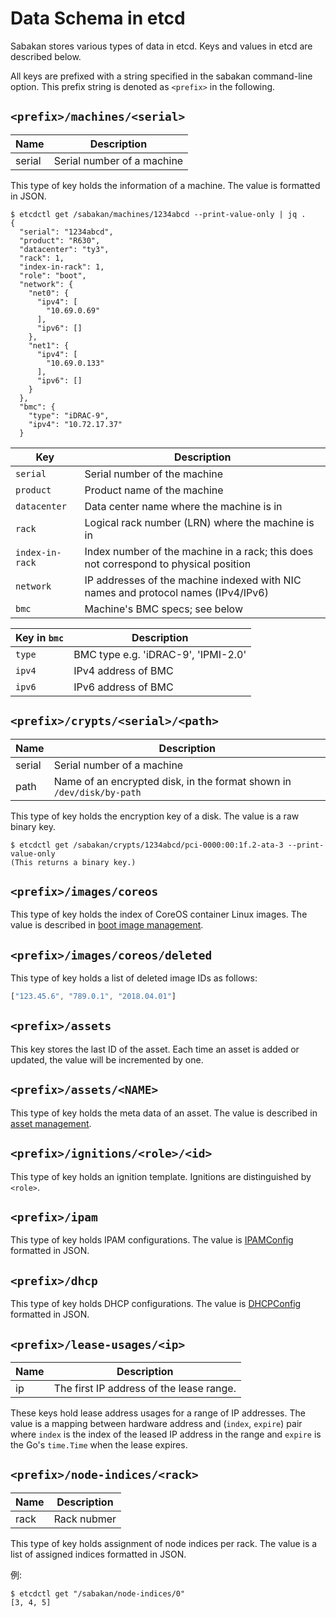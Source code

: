 Data Schema in etcd
===================

Sabakan stores various types of data in etcd.
Keys and values in etcd are described below.

All keys are prefixed with a string specified in the sabakan command-line option.
This prefix string is denoted as `<prefix>` in the following.

`<prefix>/machines/<serial>`
----------------------------

Name   | Description
----   | -----------
serial | Serial number of a machine

This type of key holds the information of a machine.
The value is formatted in JSON.

```console
$ etcdctl get /sabakan/machines/1234abcd --print-value-only | jq .
{
  "serial": "1234abcd",
  "product": "R630",
  "datacenter": "ty3",
  "rack": 1,
  "index-in-rack": 1,
  "role": "boot",
  "network": {
    "net0": {
      "ipv4": [
        "10.69.0.69"
      ],
      "ipv6": []
    },
    "net1": {
      "ipv4": [
        "10.69.0.133"
      ],
      "ipv6": []
    }
  },
  "bmc": {
    "type": "iDRAC-9",
    "ipv4": "10.72.17.37"
  }
```

Key              | Description
---              | -----------
`serial`         | Serial number of the machine
`product`        | Product name of the machine
`datacenter`     | Data center name where the machine is in
`rack`           | Logical rack number (LRN) where the machine is in
`index-in-rack`  | Index number of the machine in a rack; this does not correspond to physical position
`network`        | IP addresses of the machine indexed with NIC names and protocol names (IPv4/IPv6)
`bmc`            | Machine's BMC specs; see below

Key in `bmc`    | Description
------------    | -----------
`type`          | BMC type e.g. 'iDRAC-9', 'IPMI-2.0'
`ipv4`          | IPv4 address of BMC
`ipv6`          | IPv6 address of BMC

`<prefix>/crypts/<serial>/<path>`
---------------------------------

Name   | Description
----   | -----------
serial | Serial number of a machine
path   | Name of an encrypted disk, in the format shown in `/dev/disk/by-path`

This type of key holds the encryption key of a disk.
The value is a raw binary key.

```console
$ etcdctl get /sabakan/crypts/1234abcd/pci-0000:00:1f.2-ata-3 --print-value-only
(This returns a binary key.)
```

`<prefix>/images/coreos`
------------------------

This type of key holds the index of CoreOS container Linux images.
The value is described in [boot image management](image_management.md).

`<prefix>/images/coreos/deleted`
--------------------------------

This type of key holds a list of deleted image IDs as follows:

```javascript
["123.45.6", "789.0.1", "2018.04.01"]
```

`<prefix>/assets`
-----------------

This key stores the last ID of the asset.  Each time an asset is added
or updated, the value will be incremented by one.

`<prefix>/assets/<NAME>`
------------------------

This type of key holds the meta data of an asset.
The value is described in [asset management](assets.md).

`<prefix>/ignitions/<role>/<id>`
-------------------------

This type of key holds an ignition template. Ignitions are distinguished by `<role>`.

`<prefix>/ipam`
---------------

This type of key holds IPAM configurations.
The value is [IPAMConfig](ipam.md#ipamconfig) formatted in JSON.

`<prefix>/dhcp`
---------------

This type of key holds DHCP configurations.
The value is [DHCPConfig](dhcp.md#dhcpconfig) formatted in JSON.

`<prefix>/lease-usages/<ip>`
----------------------------

Name | Description
---- | -----------
ip   | The first IP address of the lease range.

These keys hold lease address usages for a range of IP addresses.
The value is a mapping between hardware address and (`index`, `expire`)
pair where `index` is the index of the leased IP address in the range
and `expire` is the Go's `time.Time` when the lease expires.

`<prefix>/node-indices/<rack>`
------------------------------

Name | Description
---- | -----------
rack | Rack nubmer

This type of key holds assignment of node indices per rack.
The value is a list of assigned indices formatted in JSON.

例:
```
$ etcdctl get "/sabakan/node-indices/0"
[3, 4, 5]
```
